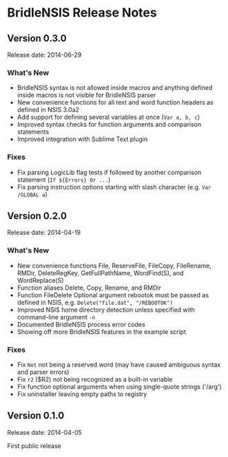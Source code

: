 ﻿# BridleNSIS Release Notes

## Version 0.3.0

Release date: 2014-06-29

### What's New

*   BridleNSIS syntax is not allowed inside macros and anything defined inside macros is not visible for BridleNSIS parser
*   New convenience functions for all text and word function headers as defined in NSIS 3.0a2
*   Add support for defining several variables at once (`Var a, b, c`)
*   Improved syntax checks for function arguments and comparison statements
*   Improved integration with Sublime Text plugin

### Fixes

*   Fix parsing LogicLib flag tests if followed by another comparison statement (`If ${Errors} Or ...`)
*   Fix parsing instruction options starting with slash character (e.g. `Var /GLOBAL a`)

## Version 0.2.0

Release date: 2014-04-19

### What's New

*   New convenience functions File, ReserveFile, FileCopy, FileRename, RMDir, DeleteRegKey, GetFullPathName, WordFind(S), and WordReplace(S)
*   Function aliases Delete, Copy, Rename, and RMDir
*   Function FileDelete Optional argument rebootok must be passed as defined in NSIS, e.g. `Delete("file.dat", "/REBOOTOK")`
*   Improved NSIS home directory detection unless specified with command-line argument `-n`
*   Documented BridleNSIS process error codes
*   Showing off more BridleNSIS features in the example script

### Fixes

*   Fix `Not` not being a reserved word (may have caused ambiguous syntax and parser errors)
*   Fix `r2` ($R2) not being recognized as a built-in variable
*   Fix function optional arguments when using single-quote strings ('/arg')
*   Fix uninstaller leaving empty paths to registry

## Version 0.1.0

Release date: 2014-04-05

First public release
